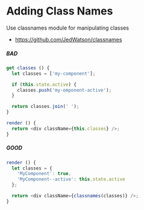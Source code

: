 # Adding Class Names
Use classnames module for manipulating classes
- https://github.com/JedWatson/classnames


##### BAD
```javascript
get classes () {
  let classes = ['my-component'];

  if (this.state.active) {
    classes.push('my-omponent-active');
  }

  return classes.join(' ');
}

render () {
  return <div className={this.classes} />;
}
```
##### GOOD
```javascript
render () {
  let classes = {
    'MyComponent': true,
    'MyComponent--active': this.state.active
  };

  return <div className={classnames(classes)} />;
}
```
